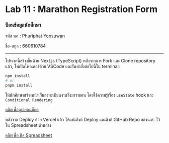 # Lab 11 : Marathon Registration Form

### ป้อนข้อมูลนักศึกษา

รหัส นศ.: Phuriphat Yoosuwan

ชื่อ-สกุล : 660610784

---

โปรเจคนี้สร้างขึ้นด้วย Next.js (TypeScript)
หลังจากการ Fork และ Clone repository แล้ว, ให้เปิดโฟลเดอร์ด้วย VSCode และรันคำสั่งต่อไปนี้ใน terminal:

```bash
npm install
# or
pnpm install
```

ให้นักศึกษาสร้างหน้าเว็บลงทะเบียนงานวิ่งมาราธอน โดยใช้ความรู้เรื่อง `useState` hook และ `Conditional Rendering`

[คลิกเพื่อดูรายละเอียด](https://o365cmu-my.sharepoint.com/:b:/g/personal/dome_potikanond_cmu_ac_th/Ecl3-Z32JlFIs-bhBTYbEUEBDHOHfc9yez-86P0644kK-A?e=n2DZb0)

หลังจาก Deploy ด้วย Vercel แล้ว ให้แปะลิงค์ Deploy และลิงค์ GitHub Repo ของน.ศ. ไว้ใน Spreadsheet ด้านล่าง

[คลิกเพื่อเปิด Spreadsheet](https://o365cmu-my.sharepoint.com/:x:/g/personal/dome_potikanond_cmu_ac_th/EfmPM2Wz7OZAiAn23yVwzKwBacdSRIyVOhMjqTMzrHohMg?e=gWuUzE)
